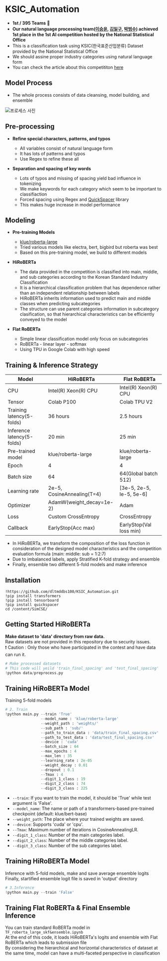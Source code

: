 # KSIC_Automation
-  **1st / 395 Teams** :1st_place_medal:
- **Our natural language processing team([이승윤](https://github.com/dltmddbs100), [김일구](https://github.com/dlfrnaos19), [박범수](https://github.com/Cloud9Bumsu)) achieved 1st place in the 1st AI competition hosted by the National Statistical Office**
- This is a classification task using KSIC(한국표준산업분류) Dataset provided by the National Statistical Office
- We should assine proper industry categories using natural language form
- You can check the article about this competititon [here](https://data.kostat.go.kr/sbchome/contents/cntPage.do?cntntsId=CNTS_000000000000575&curMenuNo=OPT_09_03_00_0)


## Model Process
- The whole process consists of data cleansing, model building, and ensemble

![프로세스 사진](https://user-images.githubusercontent.com/55730591/167529122-06e0e78e-ffea-493b-80c9-2ea6f77c2c2c.jpg)


## Pre-processing

+ **Refine special characters, patterns, and typos**
    + All variables consist of natural language form
    + It has lots of patterns and typos
    + Use Regex to refine these all

+ **Separation and spacing of key words**
    + Lots of typos and missing of spacing yield bad influence in tokenizing
    + We make keywords for each category which seem to be important to classifiaction
    + Forced spacing using Regex and [QuickSpacer](https://github.com/cosmoquester/quickspacer) library
    + This makes huge increase in model performance

## Modeling
+ **Pre-training Models**
    + [klue/roberta-large](https://huggingface.co/klue/roberta-large)
    + Tried various models like electra, bert, bigbird but roberta was best
    + Based on this pre-training model, we build to different models

+ **HiRoBERTa**
    + The data provided in the competition is classified into main, middle, and sub categories according to the Korean Standard Industry Classification
    + It is a hierarchical classification problem that has dependence rather than an independent relationship between labels
    + HiRoBERTa inherits information used to predict main and middle classes when predicting subcategories
    + The structure can use parent categories information in subcategory clasification, so that hierarchical characteristics can be efficiently conveyed to the model

+ **Flat RoBERTa**
    + Simple linear classification model only focus on subcategories
    + RoBERTa - linear layer - softmax 
    + Using TPU in Google Colab with high speed


## Training & Inference Strategy

| Model | HiRoBERTa | Flat RoBERTa |
| --- | --- | --- |
| CPU | Intel(R) Xeon(R) CPU | Intel(R) Xeon(R) CPU |
| Tensor | Colab P100 | Colab TPU V2 |
| Training latency(5-folds)               | 36 hours | 2.5 hours |
| Inference latency(5-folds)            | 20 min | 25 min |
| Pre-trained model | klue/roberta-large | klue/roberta-large |
| Epoch | 4 | 4 |
| Batch size | 64 | 64(Global batch 512) |
| Learning rate | 2e-5, CosineAnnealing(T=4) | [3e-5, 2e-5, le-5, 5e-6] |
| Optimizer | AdamW(weight_decay=1e-2) | Adam |
| Loss | Custom CrossEntropy | CrossEntropy |
| Callback | EarlyStop(Acc max) | EarlyStop(Val loss min) |

+ In HiRoBERTa, we transform the composition of the loss function in consideration of the designed model characteristics and the competition evaluation formula (main: middle: sub = 1:2:7)
+ Due to imbalanced labels, apply Stratified K-fold strategy and ensemble
+ Finally, ensemble two different 5-fold models and make inference


## Installation
```
!https://github.com/dltmddbs100/KSIC_Automation.git
!pip install transformers
!pip install tensorboard
!pip install quickspacer
cd /content/SimCSE/
```

## Getting Started HiRoBERTa
**Make dataset to 'data' directory from raw data.** <br/>
Raw datasets are not provided in this repository due to security issues. <br/>
:exclamation: Caution : Only those who have participated in the contest and have data can run it.
```python
# Make processed datasets
# This code will yeild 'train_final_spacing' and 'test_final_spacing'
!python data/preprocess.py
```

## Training HiRoBERTa Model
Training 5-fold models <br/>
```python
# 2. Train
!python main.py --train 'True'
                --model_name : 'klue/roberta-large'
                --weight_path : 'weights/'
                --sub_path : 'sub/'
                --path_to_train_data : 'data/train_final_spacing.csv'
                --path_to_test_data : 'data/test_final_spacing.csv'
                --device : 'cuda'
                --batch_size : 64
                --max_epochs : 4
                --max_len : 35
                --learning_rate : 2e-05
                --weight_decay : 0.01
                --dropout : 0.1
                --Tmax : 4
                --digit_1_class : 19
                --digit_2_class : 74
                --digit_3_class : 225 
```
+ `--train`: If you want to train the model, it should be 'True' while test argument is 'False'.
+ `--model_name`: The name or path of a transformers-based pre-trained checkpoint (default: klue/bert-base)
+ `--weight_path`: The place where your trained weights are saved.
+ `--device`: Supports 'cuda' or 'cpu'.
+ `--Tmax`: Maximum number of iterations in CosineAnnealingLR. 
+ `--digit_1_class`: Number of the main categories label.
+ `--digit_2_class`: Number of the middle categories label.
+ `--digit_3_class`: Number of the sub categories label.


## Training HiRoBERTa Model
Inference with 5-fold models, make and save average ensemble logits <br/>
Finally, startified ensemble logit file is saved in 'output' directory <br/>
```python
# 3.Inference
!python main.py --train 'False'
```

## Training Flat RoBERTa & Final Ensemble Inference
You can train standard RoBERTa model in `TF_roberta_large_skf&ensemble.ipynb` <br/>
At the end of this code, it loads HiRoBERTa's logits and ensemble with Flat RoBERTa which leads to submission file <br/>
By considering the hierarchical and horizontal characteristics of dataset at the same time, model can have a multi-faceted perspective in classification

